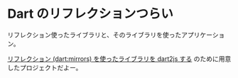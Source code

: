 Dart のリフレクションつらい
============================

リフレクション使ったライブラリと、そのライブラリを使ったアプリケーション。

[リフレクション (dart:mirrors) を使ったライブラリを dart2js する](http://qiita.com/k_ui/items/441e65acd0cdc6519b7f) のために用意したプロジェクトだよー。
